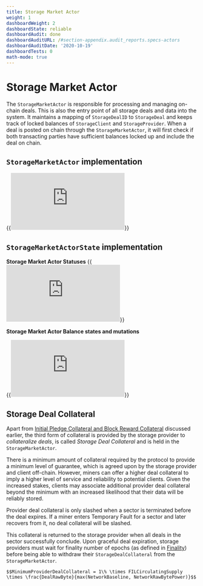 ```yaml
---
title: Storage Market Actor
weight: 1
dashboardWeight: 2
dashboardState: reliable
dashboardAudit: done
dashboardAuditURL: /#section-appendix.audit_reports.specs-actors
dashboardAuditDate: '2020-10-19'
dashboardTests: 0
math-mode: true
---
```


# Storage Market Actor

The `StorageMarketActor` is responsible for processing and managing on-chain deals. This is also the entry point of all storage deals and data into the system. It maintains a mapping of `StorageDealID` to `StorageDeal` and keeps track of locked balances of `StorageClient` and `StorageProvider`. When a deal is posted on chain through the `StorageMarketActor`, it will first check if both transacting parties have sufficient balances locked up and include the deal on chain. 

## `StorageMarketActor` implementation

{{<embed src="https://github.com/filecoin-project/specs-actors/blob/master/actors/builtin/market/market_actor.go" lang="go">}}

## `StorageMarketActorState` implementation

**Storage Market Actor Statuses**
{{<embed src="https://github.com/filecoin-project/specs-actors/blob/master/actors/builtin/market/market_state.go" lang="go">}}

**Storage Market Actor Balance states and mutations**
 
{{<embed src="https://github.com/filecoin-project/specs-actors/blob/master/actors/builtin/market/market_balances.go" lang="go">}}


## Storage Deal Collateral

Apart from [Initial Pledge Collateral and Block Reward Collateral](miner_collaterals) discussed earlier, the third form of collateral is provided by the storage provider to _collateralize deals_, is called _Storage Deal Collateral_ and is held in the `StorageMarketActor`.

There is a minimum amount of collateral required by the protocol to provide a minimum level of guarantee, which is agreed upon by the storage provider and client off-chain. However, miners can offer a higher deal collateral to imply a higher level of service and reliability to potential clients. Given the increased stakes, clients may associate additional provider deal collateral beyond the minimum with an increased likelihood that their data will be reliably stored.

Provider deal collateral is only slashed when a sector is terminated before the deal expires. If a miner enters Temporary Fault for a sector and later recovers from it, no deal collateral will be slashed.

This collateral is returned to the storage provider when all deals in the sector successfully conclude. Upon graceful deal expiration, storage providers must wait for finality number of epochs (as defined in [Finality](expected_consensus#finality-in-ec)) before being able to withdraw their `StorageDealCollateral` from the `StorageMarketActor`.

```text
$$MinimumProviderDealCollateral = 1\% \times FILCirculatingSupply \times \frac{DealRawByte}{max(NetworkBaseline, NetworkRawBytePower)}$$
```
